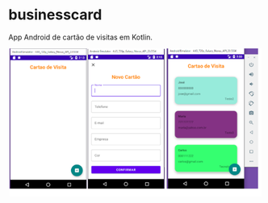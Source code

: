 # businesscard
 App Android de cartão de visitas em Kotlin.
 <p align=center>
    <img src=".github/businesscard.png" width=500>
 </p>
